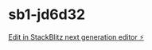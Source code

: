 # sb1-jd6d32

[Edit in StackBlitz next generation editor ⚡️](https://stackblitz.com/~/github.com/trojanscript/sb1-jd6d32)